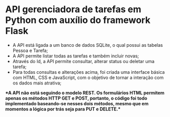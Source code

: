 <h1>API gerenciadora de tarefas em Python com auxílio do framework Flask</h1>
<ul>
    <li>A API está ligada a um banco de dados SQLite, o qual possui as tabelas Pessoa e Tarefa;</li>
    <li>A API permite listar todas as tarefas e também incluir novas;</li>
    <li>Através do Id, a API permite consultar, alterar status ou deletar uma tarefa;</li>
    <li>Para todas consultas e alterações acima, foi criada uma interface básica com HTML, CSS e JavaScript, com o objetivo de tornar a interação com os dados mais atrativa;</li>
</ul>
<p><strong>*A API não está seguindo o modelo REST. Os formulários HTML permitem apenas os métodos HTTP GET e POST, portanto, o código foi todo implementado baseando-se nesses dois métodos, mesmo que em momentos a lógica por trás seja para PUT e DELETE.*</strong></p>

